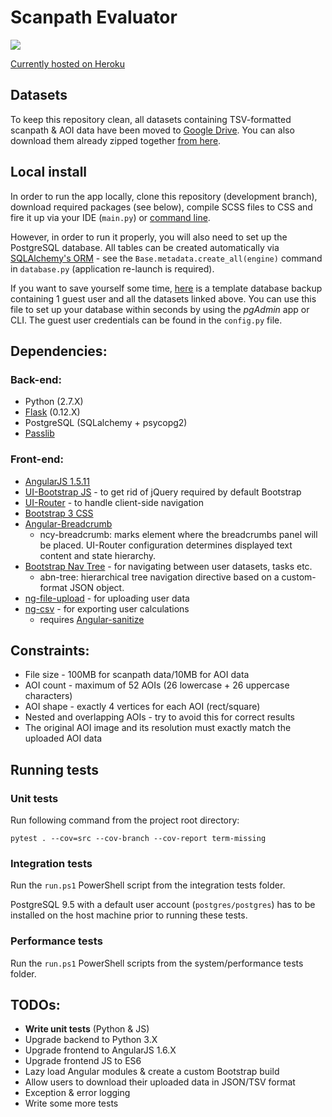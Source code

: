 # Scanpath Evaluator
![](https://reposs.herokuapp.com/?path=baxxos/Scanpath-Evaluator&color=brightgreen)

[Currently hosted on Heroku](https://scanpath-evaluator.herokuapp.com/#/)

## Datasets
To keep this repository clean, all datasets containing TSV-formatted scanpath & AOI data have been moved to [Google Drive](https://drive.google.com/open?id=0B9F-9_QAlgdGZFk1X1lzdExqZFk). You can also download them already zipped together [from here](https://drive.google.com/file/d/0B9F-9_QAlgdGeE9uS3JxOExqWTA).

## Local install
In order to run the app locally, clone this repository (development branch), download required packages (see below), compile SCSS files to CSS and fire it up via your IDE (`main.py`) or [command line](http://flask.pocoo.org/docs/0.12/cli/). 

However, in order to run it properly, you will also need to set up the PostgreSQL database. All tables can be created automatically via [SQLAlchemy's ORM](http://docs.sqlalchemy.org/en/latest/orm/tutorial.html#create-a-schema) - see the `Base.metadata.create_all(engine)` command in `database.py` (application re-launch is required).

If you want to save yourself some time, [here](https://drive.google.com/open?id=0B9F-9_QAlgdGQjFnUEUxVHpCc00) is a template database backup containing 1 guest user and all the datasets linked above. You can use this file to set up your database within seconds by using the _pgAdmin_ app or CLI. The guest user credentials can be found in the `config.py` file.

## Dependencies:

### Back-end:
* Python (2.7.X)
* [Flask](http://flask.pocoo.org/) (0.12.X)
* PostgreSQL (SQLalchemy + psycopg2)
* [Passlib](https://pythonhosted.org/passlib/install.html)

### Front-end:
* [AngularJS 1.5.11](https://ajax.googleapis.com/ajax/libs/angularjs/1.5.11/angular.js)
* [UI-Bootstrap JS](https://angular-ui.github.io/bootstrap/) - to get rid of jQuery required by default Bootstrap
* [UI-Router](https://github.com/angular-ui/ui) - to handle client-side navigation
* [Bootstrap 3 CSS](href="https://maxcdn.bootstrapcdn.com/bootstrap/3.3.7/css/bootstrap.min.css)
* [Angular-Breadcrumb](https://github.com/ncuillery/angular-breadcrumb)
    * ncy-breadcrumb: marks element where the breadcrumbs panel will be placed. UI-Router configuration determines displayed text content and state hierarchy.
* [Bootstrap Nav Tree](https://github.com/nickperkinslondon/angular-bootstrap-nav-tree) - for navigating between user datasets, tasks etc.
    * abn-tree: hierarchical tree navigation directive based on a custom-format JSON object.
* [ng-file-upload](https://github.com/danialfarid/ng-file-upload) - for uploading user data
* [ng-csv](https://github.com/asafdav/ng-csv") - for exporting user calculations
    * requires [Angular-sanitize](https://cdnjs.com/libraries/angular-sanitize/1.5.11)

## Constraints:
* File size - 100MB for scanpath data/10MB for AOI data
* AOI count - maximum of 52 AOIs (26 lowercase + 26 uppercase characters)
* AOI shape - exactly 4 vertices for each AOI (rect/square)
* Nested and overlapping AOIs - try to avoid this for correct results
* The original AOI image and its resolution must exactly match the uploaded AOI data

## Running tests
### Unit tests
Run following command from the project root directory:  
```
pytest . --cov=src --cov-branch --cov-report term-missing
```

### Integration tests
Run the `run.ps1` PowerShell script from the integration tests folder.  

PostgreSQL 9.5 with a default user account (`postgres/postgres`) has to be installed on the host machine prior to running these tests.

### Performance tests
Run the `run.ps1` PowerShell scripts from the system/performance tests folder.

## TODOs:
* __Write unit tests__ (Python & JS)
* Upgrade backend to Python 3.X
* Upgrade frontend to AngularJS 1.6.X
* Upgrade frontend JS to ES6
* Lazy load Angular modules & create a custom Bootstrap build
* Allow users to download their uploaded data in JSON/TSV format
* Exception & error logging
* Write some more tests
